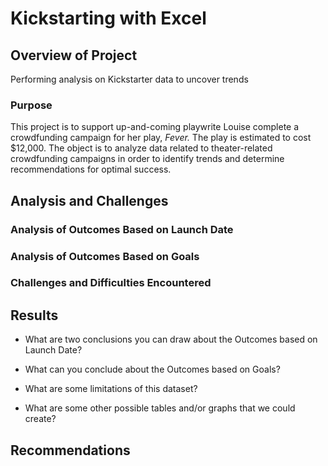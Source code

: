 # Kickstarting with Excel

## Overview of Project
Performing analysis on Kickstarter data to uncover trends

### Purpose
This project is to support up-and-coming playwrite Louise complete a crowdfunding campaign for her play, *Fever.* The play is estimated to cost $12,000. The object is to analyze data related to theater-related crowdfunding campaigns in order to identify trends and determine recommendations for optimal success.

## Analysis and Challenges


### Analysis of Outcomes Based on Launch Date

### Analysis of Outcomes Based on Goals

### Challenges and Difficulties Encountered


## Results

- What are two conclusions you can draw about the Outcomes based on Launch Date?

- What can you conclude about the Outcomes based on Goals?

- What are some limitations of this dataset?

- What are some other possible tables and/or graphs that we could create?


## Recommendations
